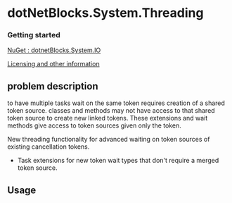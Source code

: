 ﻿<!---
Title: dotNetBlocks.System.Threading
ShowInSidebar: true
Excerpt: Solving cancellation token problems.

--->

# dotNetBlocks.System.Threading

### Getting started
[ NuGet : dotnetBlocks.System.IO](https://www.nuget.org/packages/dotNetBlocks.System.Threading)

[Licensing and other information](/)


## problem description
to have multiple tasks wait on the same token requires creation of a shared token source. classes and methods may not have access to that shared token source to create new linked tokens. These extensions and wait methods give access to token sources given only the token.

New threading functionality for advanced waiting on token sources of existing cancellation tokens.

* Task extensions for new token wait types that don't require a merged token source.

## Usage

```c#

```
